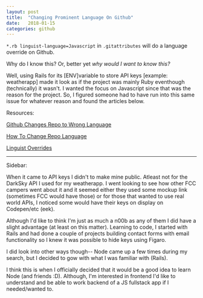 ```yaml
---
layout: post
title:  "Changing Prominent Language On Github"
date:   2018-01-15
categories: github
---
```


`*.rb linguist-language=Javascript` in `.gitattributes` will do a language override on Github.

Why do I know this? Or, better yet *why would I want to know this?*

Well, using Rails for its [ENV]variable to store API keys [example: weatherapp] made it look as if the project was mainly Ruby eventhough (technically) it wasn't. I wanted the focus on Javascript since that was the reason for the project. So, I figured someone had to have run into this same issue for whatever reason and found the articles below.


Resources:

[Github Changes Repo to Wrong Language](https://stackoverflow.com/questions/34713765/github-changes-repository-to-wrong-language?noredirect=1&lq=1)

[How To Change Repo Language](https://medium.com/black-tech-diva/how-to-change-repo-language-in-github-c3e07819c5bb)

[Linguist Overrides](https://github.com/github/linguist#overrides)

- - - 

Sidebar:

When it came to API keys I didn't to make mine public. Atleast not for the DarkSky API I used for my weatherapp. I went looking to see how other FCC campers went about it and it seemed either they used some mockup link (sometimes FCC would have those) or for those that wanted to use real world APIs, I noticed some would have their keys on display on Codepen/etc (eek).

Although I'd like to think I'm just as much a n00b as any of them I did have a slight advantage (at least on this matter). Learning to code, I started with Rails and had done a couple of projects building contact forms with email functionality so I knew it was possible to hide keys using Figaro.

I did look into other ways though-- Node came up a few times during my search, but I decided to gow with what I was familiar with (Rails). 

I think this is when I officially decided that it would be a good idea to learn Node (and friends :D). Although, I'm interested in frontend I'd like to understand and be able to work backend of a JS fullstack app if I needed/wanted to. 



